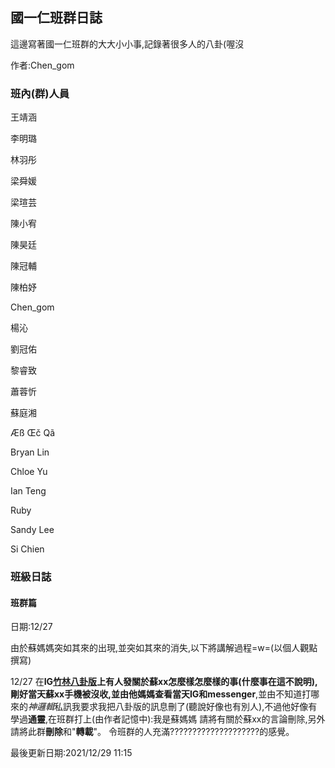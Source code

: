 ## 國一仁班群日誌

這邊寫著國一仁班群的大大小小事,記錄著很多人的八卦(喔沒

作者:Chen_gom

### 班內(群)人員

王靖涵

李明璐

林羽彤

梁舜媛

梁瑄芸

陳小宥

陳昊廷

陳冠輔

陳柏妤

Chen_gom

楊沁

劉冠佑

黎睿致

蕭蓉忻

蘇庭湘

Æß Œč Qã

Bryan Lin

Chloe Yu

Ian Teng

Ruby

Sandy Lee

Si Chien

### 班級日誌

#### 班群篇

日期:12/27

由於蘇媽媽突如其來的出現,並突如其來的消失,以下將講解過程=w=(以個人觀點撰寫)

12/27 在**IG[竹林八卦版](https://www.instagram.com/clsh_gossip/)**上有人發關於蘇xx怎麼樣怎麼樣的事(什麼事在這不說明),剛好當天蘇xx手機被沒收,並由他媽媽查看當天**IG和messenger**,並由不知道打哪來的*神邏輯*私訊我要求我把八卦版的訊息刪了(聽說好像也有別人),不過他好像有學過**通靈**,在班群打上(由作者記憶中):我是蘇媽媽 請將有關於蘇xx的言論刪除,另外請將此群**刪除**和"**轉載**"。 令班群的人充滿????????????????????的感覺。

最後更新日期:2021/12/29 11:15